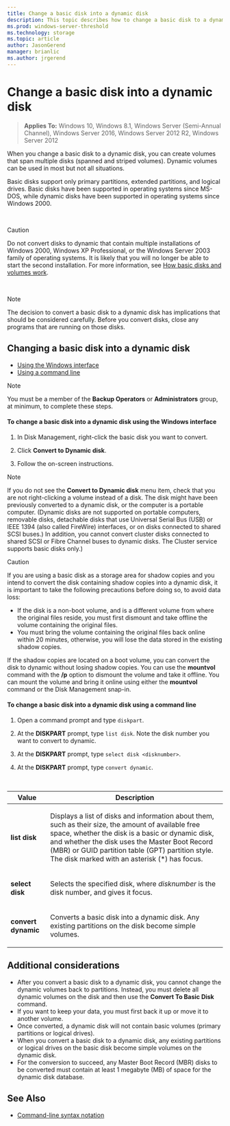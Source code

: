 ```yaml
---
title: Change a basic disk into a dynamic disk
description: This topic describes how to change a basic disk to a dynamic disk to create volumes spanning multiple disks.
ms.prod: windows-server-threshold 
ms.technology: storage 
ms.topic: article 
author: JasonGerend 
manager: brianlic 
ms.author: jrgerend 
---
```


# Change a basic disk into a dynamic disk

> **Applies To:** Windows 10, Windows 8.1, Windows Server (Semi-Annual Channel), Windows Server 2016, Windows Server 2012 R2, Windows Server 2012

When you change a basic disk to a dynamic disk, you can create volumes that span multiple disks (spanned and striped volumes). Dynamic volumes can be used in most but not all situations.

Basic disks support only primary partitions, extended partitions, and logical drives. Basic disks have been supported in operating systems since MS-DOS, while dynamic disks have been supported in operating systems since Windows 2000.

<br />

> [!CAUTION]
> Do not convert disks to dynamic that contain multiple installations of Windows 2000, Windows XP Professional, or the Windows Server 2003 family of operating systems. It is likely that you will no longer be able to start the second installation. For more information, see [How basic disks and volumes work](http://go.microsoft.com/fwlink/?LinkId=64134).

<br />

> [!NOTE]
> The decision to convert a basic disk to a dynamic disk has implications that should be considered carefully. 
Before you convert disks, close any programs that are running on those disks.

## Changing a basic disk into a dynamic disk

-   [Using the Windows interface](#BKMK_WINUI)
-   [Using a command line](#BKMK_CMD)

> [!NOTE]
> You must be a member of the **Backup Operators** or **Administrators** group, at minimum, to complete these steps.

<a id="BKMK_WINUI"></a>
#### To change a basic disk into a dynamic disk using the Windows interface

1.  In Disk Management, right-click the basic disk you want to convert.

2.  Click **Convert to Dynamic disk**.

3.  Follow the on-screen instructions.

> [!NOTE]
> If you do not see the **Convert to Dynamic disk** menu item, check that you are not right-clicking a volume instead of a disk. The disk might have been previously converted to a dynamic disk, or the computer is a portable computer. (Dynamic disks are not supported on portable computers, removable disks, detachable disks that use Universal Serial Bus (USB) or IEEE 1394 (also called FireWire) interfaces, or on disks connected to shared SCSI buses.) In addition, you cannot convert cluster disks connected to shared SCSI or Fibre Channel buses to dynamic disks. The Cluster service supports basic disks only.)

> [!CAUTION]
> If you are using a basic disk as a storage area for shadow copies and you intend to convert the disk containing shadow copies into a dynamic disk, 
it is important to take the following precautions before doing so, to avoid data loss: 
  -    If the disk is a non-boot volume, and is a different volume from where the original files reside, you must first dismount and take offline the volume containing the original files.
  -    You must bring the volume containing the original files back online within 20 minutes, otherwise, you will lose the data stored in the existing shadow copies. 
  
  If the shadow copies are located on a boot volume, you can convert the disk to dynamic without losing shadow copies. You can use the **mountvol** command with the **/p** option to dismount the volume and take it offline. You can mount the volume and bring it online using either the **mountvol** command or the Disk Management snap-in.

<a id="BKMK_CMD"></a>
#### To change a basic disk into a dynamic disk using a command line
1.  Open a command prompt and type `diskpart`.

2.  At the **DISKPART** prompt, type `list disk`. Note the disk number you want to convert to dynamic.

3.  At the **DISKPART** prompt, type `select disk <disknumber>`.

4.  At the **DISKPART** prompt, type `convert dynamic`.

<br />

| Value | Description |
| --- | --- |
| <p>**list disk**</p> | <p>Displays a list of disks and information about them, such as their size, the amount of available free space, whether the disk is a basic or dynamic disk, and whether the disk uses the Master Boot Record (MBR) or GUID partition table (GPT) partition style. The disk marked with an asterisk (*) has focus.</p> |
| <p>**select disk**</p> | <p>Selects the specified disk, where <em>disknumber</em> is the disk number, and gives it focus.</p> |
| <p>**convert dynamic**</p> | <p>Converts a basic disk into a dynamic disk. Any existing partitions on the disk become simple volumes.</p>  |

## Additional considerations

-   After you convert a basic disk to a dynamic disk, you cannot change the dynamic volumes back to partitions. Instead, you must delete all dynamic volumes on the disk and then use the **Convert To Basic Disk** command. 
-   If you want to keep your data, you must first back it up or move it to another volume.
-   Once converted, a dynamic disk will not contain basic volumes (primary partitions or logical drives).
-   When you convert a basic disk to a dynamic disk, any existing partitions or logical drives on the basic disk become simple volumes on the dynamic disk.
-   For the conversion to succeed, any Master Boot Record (MBR) disks to be converted must contain at least 1 megabyte (MB) of space for the dynamic disk database.

## See Also

-   [Command-line syntax notation](https://technet.microsoft.com/library/cc742449(v=ws.11).aspx)


